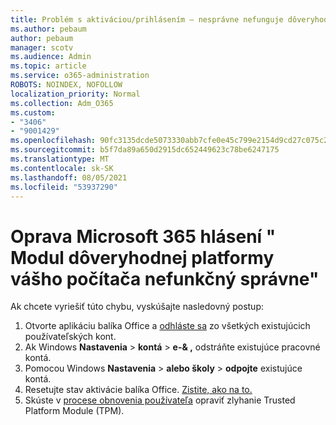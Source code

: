 ```yaml
---
title: Problém s aktiváciou/prihlásením – nesprávne nefunguje dôveryhodný modul platformy
ms.author: pebaum
author: pebaum
manager: scotv
ms.audience: Admin
ms.topic: article
ms.service: o365-administration
ROBOTS: NOINDEX, NOFOLLOW
localization_priority: Normal
ms.collection: Adm_O365
ms.custom:
- "3406"
- "9001429"
ms.openlocfilehash: 90fc3135dcde5073330abb7cfe0e45c799e2154d9cd27c075c2c9ac89c18a641
ms.sourcegitcommit: b5f7da89a650d2915dc652449623c78be6247175
ms.translationtype: MT
ms.contentlocale: sk-SK
ms.lasthandoff: 08/05/2021
ms.locfileid: "53937290"
---
```

# <a name="fixing-the-microsoft-365-apps-your-computers-trusted-platform-module-is-not-functioning-properly-message"></a>Oprava Microsoft 365 hlásení " Modul dôveryhodnej platformy vášho počítača nefunkčný správne"

Ak chcete vyriešiť túto chybu, vyskúšajte nasledovný postup:

1. Otvorte aplikáciu balíka Office a [odhláste sa](https://support.office.com/article/5a20dc11-47e9-4b6f-945d-478cb6d92071) zo všetkých existujúcich používateľských kont.   
2. Ak Windows **Nastavenia**  >  **kontá**  >  **e-& ,** odstráňte existujúce pracovné kontá. 
3. Pomocou Windows **Nastavenia**  >  **alebo školy**  >  **odpojte** existujúce kontá. 
4. Resetujte stav aktivácie balíka Office. [Zistite, ako na to.](https://docs.microsoft.com/office365/troubleshoot/activation/reset-office-365-proplus-activation-state
)
5. Skúste v [procese obnovenia používateľa](https://docs.microsoft.com/office365/troubleshoot/administration/connection-issue-when-sign-in-office-2016#symptom-2) opraviť zlyhanie Trusted Platform Module (TPM).